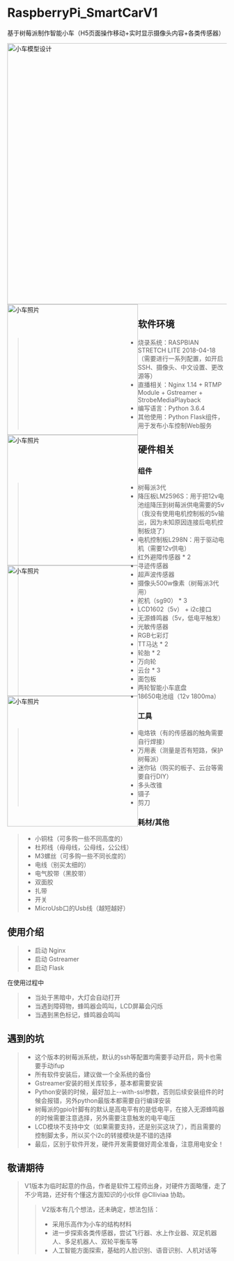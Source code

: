 # RaspberryPi_SmartCarV1
基于树莓派制作智能小车（H5页面操作移动+实时显示摄像头内容+各类传感器）

<img src="https://github.com/yueritian/RaspberryPi_SmartCarV1/blob/master/DocImages/model.jpg" width="600" alt="小车模型设计"/>
<div style="float:left">
<img src="https://github.com/yueritian/RaspberryPi_SmartCarV1/blob/master/DocImages/car02.jpg" width="300" alt="小车照片"/>
</div>
<div style="float:left;">
<img src="https://github.com/yueritian/RaspberryPi_SmartCarV1/blob/master/DocImages/car01.jpg" width="300" alt="小车照片"/>
</div>
<div style="float:left">
<img src="https://github.com/yueritian/RaspberryPi_SmartCarV1/blob/master/DocImages/car03.jpg" width="300" alt="小车照片"/>
</div>
<div style="float:left">
<img src="https://github.com/yueritian/RaspberryPi_SmartCarV1/blob/master/DocImages/car04.jpg" width="300" alt="小车照片"/>
</div>

## 软件环境
> * 烧录系统：RASPBIAN STRETCH LITE 2018-04-18 （需要进行一系列配置，如开启SSH、摄像头、中文设置、更改源等）
> * 直播相关：Nginx 1.14 + RTMP Module + Gstreamer + StrobeMediaPlayback
> * 编写语言：Python 3.6.4
> * 其他使用：Python Flask组件，用于发布小车控制Web服务

## 硬件相关
### 组件
> * 树莓派3代
> * 降压板LM2596S：用于把12v电池组降压到树莓派供电需要的5v（我没有使用电机控制板的5v输出，因为未知原因连接后电机控制板烧了）
> * 电机控制板L298N：用于驱动电机（需要12v供电）
> * 红外避障传感器 * 2
> * 寻迹传感器
> * 超声波传感器
> * 摄像头500w像素（树莓派3代用）
> * 舵机（sg90） * 3
> * LCD1602（5v） + i2c接口
> * 无源蜂鸣器（5v，低电平触发）
> * 光敏传感器
> * RGB七彩灯
> * TT马达 * 2
> * 轮胎 * 2
> * 万向轮
> * 云台 * 3
> * 面包板
> * 两轮智能小车底盘
> * 18650电池组（12v 1800ma）

### 工具
> * 电烙铁（有的传感器的触角需要自行焊接）
> * 万用表（测量是否有短路，保护树莓派）
> * 迷你钻（购买的板子、云台等需要自行DIY）
> * 多头改锥
> * 镊子
> * 剪刀

### 耗材/其他
> * 小铜柱（可多购一些不同高度的）
> * 杜邦线（母母线，公母线，公公线）
> * M3螺丝（可多购一些不同长度的）
> * 电线（别买太细的）
> * 电气胶带（黑胶带）
> * 双面胶
> * 扎带
> * 开关
> * MicroUsb口的Usb线（越短越好）

## 使用介绍
> * 启动 Nginx
> * 启动 Gstreamer
> * 启动 Flask
  
在使用过程中
> * 当处于黑暗中，大灯会自动打开
> * 当遇到障碍物，蜂鸣器会鸣叫，LCD屏幕会闪烁
> * 当遇到黑色标记，蜂鸣器会鸣叫

## 遇到的坑
> * 这个版本的树莓派系统，默认的ssh等配置均需要手动开启，网卡也需要手动ifup
> * 所有软件安装后，建议做一个全系统的备份
> * Gstreamer安装的相关库较多，基本都需要安装
> * Python安装的时候，最好加上--with-ssl参数，否则后续安装组件的时候会报错，另外python最版本都需要自行编译安装
> * 树莓派的gpio针脚有的默认是高电平有的是低电平，在接入无源蜂鸣器的时候需要注意选择，另外需要注意触发的电平电压
> * LCD模块不支持中文（如果需要支持，还是别买这块了），而且需要的控制脚太多，所以买个i2c的转接模块是不错的选择
> * 最后，区别于软件开发，硬件开发需要做好周全准备，注意用电安全！

## 敬请期待
> V1版本为临时起意的作品，作者是软件工程师出身，对硬件方面略懂，走了不少弯路，还好有个懂这方面知识的小伙伴 @Clliviaa 协助。
>> V2版本有几个想法，还未确定，想法包括：
>> * 采用乐高作为小车的结构材料
>> * 进一步探索各类传感器，尝试飞行器、水上作业器、双足机器人、多足机器人、双轮平衡车等
>> * 人工智能方面探索，基础的人脸识别、语音识别、人机对话等
